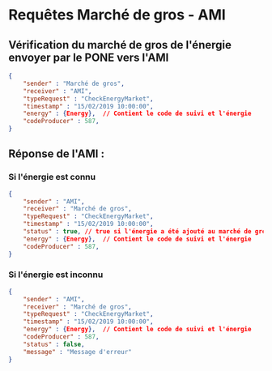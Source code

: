 # Requêtes Marché de gros - AMI


## Vérification du marché de gros de l'énergie envoyer par le PONE vers l'AMI

```json
{
    "sender" : "Marché de gros", 
    "receiver" : "AMI",
    "typeRequest" : "CheckEnergyMarket",
    "timestamp" : "15/02/2019 10:00:00",
    "energy" : {Energy},  // Contient le code de suivi et l'énergie
    "codeProducer" : 587, 
}
```

## Réponse de l'AMI :

### Si l'énergie est connu

```json
{
    "sender" : "AMI", 
    "receiver" : "Marché de gros",
    "typeRequest" : "CheckEnergyMarket",
    "timestamp" : "15/02/2019 10:00:00",
    "status" : true, // true si l'énergie a été ajouté au marché de gros, false sinon
    "energy" : {Energy},  // Contient le code de suivi et l'énergie
    "codeProducer" : 587,
}
```

### Si l'énergie est inconnu

```json
{
    "sender" : "AMI", 
    "receiver" : "Marché de gros",
    "typeRequest" : "CheckEnergyMarket",
    "timestamp" : "15/02/2019 10:00:00",
    "energy" : {Energy},  // Contient le code de suivi et l'énergie
    "codeProducer" : 587,
    "status" : false, 
    "message" : "Message d'erreur"
}
```